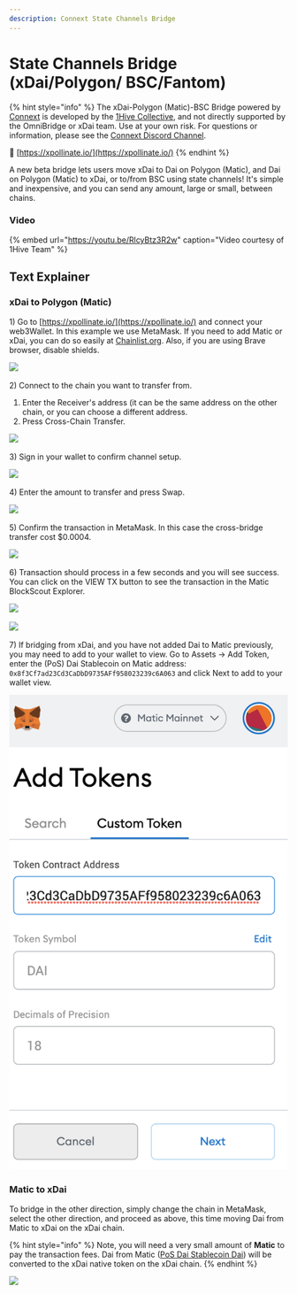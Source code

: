 ```yaml
---
description: Connext State Channels Bridge
---
```


# State Channels Bridge \(xDai/Polygon/ BSC/Fantom\)

{% hint style="info" %}
The xDai-Polygon \(Matic\)-BSC Bridge powered by [Connext](https://connext.network/) is developed by the [1Hive Collective](https://1hive.org/#/home), and not directly supported by the OmniBridge or xDai team. Use at your own risk. For questions or information, please see the [Connext Discord Channel](https://discord.gg/8YcWCfbp).

🐝 [https://xpollinate.io/](https://xpollinate.io/) 
{% endhint %}

A new beta bridge lets users move xDai to Dai on Polygon \(Matic\), and Dai on Polygon \(Matic\) to xDai, or to/from BSC using state channels! It's simple and inexpensive, and you can send any amount, large or small, between chains.

### Video

{% embed url="https://youtu.be/RlcyBtz3R2w" caption="Video courtesy of 1Hive Team" %}

## Text Explainer

### xDai to Polygon \(Matic\)

1\) Go to [https://xpollinate.io/](https://xpollinate.io/) and connect your web3Wallet. In this example we use MetaMask. If you need to add Matic or xDai, you can do so easily at [Chainlist.org](https://chainlist.org/). Also, if you are using Brave browser, disable shields.

![](../../.gitbook/assets/1connext.png)

2\) Connect to the chain you want to transfer from.

1. Enter the Receiver's address \(it can be the same address on the other chain, or you can choose a different address.
2. Press Cross-Chain Transfer.

![](../../.gitbook/assets/2connext.png)

3\) Sign in your wallet to confirm channel setup.

![](../../.gitbook/assets/3connext.png)

4\) Enter the amount to transfer and press Swap.

![](../../.gitbook/assets/4connxt.png)

5\) Confirm the transaction in MetaMask. In this case the cross-bridge transfer cost $0.0004.

![](../../.gitbook/assets/connext5.png)

6\) Transaction should process in a few seconds and you will see success. You can click on the VIEW TX button to see the transaction in the Matic BlockScout Explorer.

![](../../.gitbook/assets/connext6.png)

![](../../.gitbook/assets/connext7.png)

7\) If bridging from xDai, and you have not added Dai to Matic previously, you may need to add to your wallet to view. Go to Assets -&gt; Add Token, enter the \(PoS\) Dai Stablecoin on Matic address: `0x8f3Cf7ad23Cd3CaDbD9735AFf958023239c6A063` and click Next to add to your wallet view.

![](../../.gitbook/assets/connextmm.png)

### Matic to xDai

To bridge in the other direction, simply change the chain in MetaMask, select the other direction, and proceed as above, this time moving Dai from Matic to xDai on the xDai chain.

{% hint style="info" %}
Note, you will need a very small amount of **Matic** to pay the transaction fees. Dai from Matic \([PoS Dai Stablecoin Dai](https://explorer-mainnet.maticvigil.com/tokens/0x8f3Cf7ad23Cd3CaDbD9735AFf958023239c6A063/token-transfers)\) will be converted to the xDai native token on the xDai chain.
{% endhint %}

![](../../.gitbook/assets/matic1.png)

